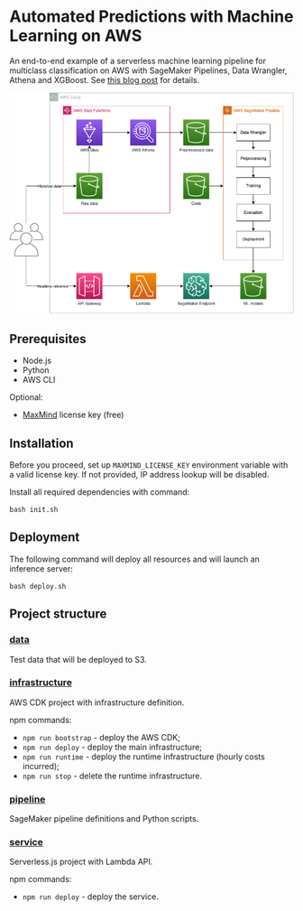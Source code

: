 # Automated Predictions with Machine Learning on AWS

An end-to-end example of a serverless machine learning pipeline for multiclass classification on AWS with SageMaker Pipelines, Data Wrangler, Athena and XGBoost. See [this blog post](https://devalent.com/blog/automated-predictions-with-machine-learning-on-aws/) for details.

<p align="center">
  <img src="./img.png?raw=true" alt="" />
</p>

## Prerequisites

* Node.js
* Python
* AWS CLI

Optional:

* [MaxMind](https://www.maxmind.com/) license key (free)

## Installation

Before you proceed, set up `MAXMIND_LICENSE_KEY` environment variable with a valid license key. If not provided, IP address lookup will be disabled.

Install all required dependencies with command:

```
bash init.sh
```

## Deployment

The following command will deploy all resources and will launch an inference server:

```
bash deploy.sh
```

## Project structure

### [data](./data)

Test data that will be deployed to S3.

### [infrastructure](./infrastructure)

AWS CDK project with infrastructure definition.

npm commands:

* `npm run bootstrap` - deploy the AWS CDK;
* `npm run deploy` - deploy the main infrastructure;
* `npm run runtime` - deploy the runtime infrastructure (hourly costs incurred);
* `npm run stop` - delete the runtime infrastructure.

### [pipeline](./pipeline)

SageMaker pipeline definitions and Python scripts.

### [service](./service)

Serverless.js project with Lambda API.

npm commands:

* `npm run deploy` - deploy the service.
